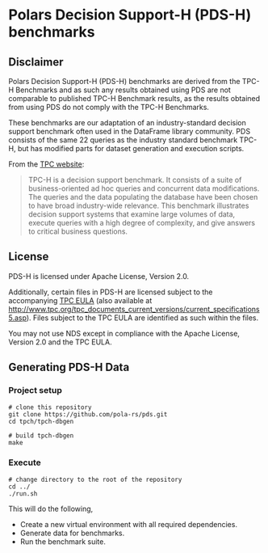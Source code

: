 # Polars Decision Support-H (PDS-H) benchmarks

## Disclaimer

Polars Decision Support-H (PDS-H) benchmarks are derived from the TPC-H Benchmarks and as such any results obtained using PDS are not comparable to published TPC-H Benchmark results, as the results obtained from using PDS do not comply with the TPC-H Benchmarks.

These benchmarks are our adaptation of an industry-standard decision support benchmark often used in the DataFrame library community. PDS consists of the same 22 queries as the industry standard benchmark TPC-H, but has modified parts for dataset generation and execution scripts.

From the [TPC website](https://www.tpc.org/tpch/):
> TPC-H is a decision support benchmark. It consists of a suite of business-oriented ad hoc queries and concurrent data modifications. The queries and the data populating the database have been chosen to have broad industry-wide relevance. This benchmark illustrates decision support systems that examine large volumes of data, execute queries with a high degree of complexity, and give answers to critical business questions.

## License

PDS-H is licensed under Apache License, Version 2.0.

Additionally, certain files in PDS-H are licensed subject to the accompanying [TPC EULA](TPC%20EULA.txt) (also available at <http://www.tpc.org/tpc_documents_current_versions/current_specifications5.asp>). Files subject to the TPC EULA are identified as such within the files.

You may not use NDS except in compliance with the Apache License, Version 2.0 and the TPC EULA.

## Generating PDS-H Data

### Project setup

```shell
# clone this repository
git clone https://github.com/pola-rs/pds.git
cd tpch/tpch-dbgen

# build tpch-dbgen
make
```

### Execute

```shell
# change directory to the root of the repository
cd ../
./run.sh
```

This will do the following,

- Create a new virtual environment with all required dependencies.
- Generate data for benchmarks.
- Run the benchmark suite.
